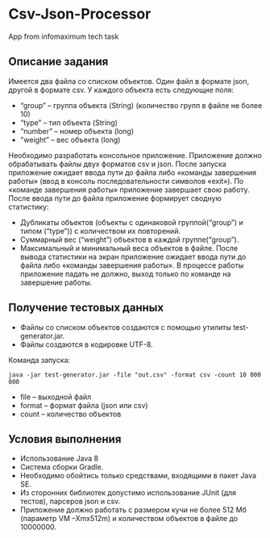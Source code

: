 # Csv-Json-Processor
App from infomaximum tech task

## Описание задания
Имеется два файла со списком объектов. Один файл в формате json, другой в формате csv. У каждого объекта есть следующие поля:

- “group” – группа объекта (String) (количество групп в файле не более 10)
- “type” – тип объекта (String)
- “number” – номер объекта (long)
- "weight” – вес объекта (long)
 
Необходимо разработать консольное приложение. Приложение должно обрабатывать файлы двух форматов csv и json.  После запуска приложение ожидает ввода пути до файла либо «команды завершения работы» (ввод в консоль последовательности символов «exit»). По «команде завершения работы» приложение завершает свою работу. После ввода пути до файла приложение формирует сводную статистику:
- Дубликаты объектов (объекты с одинаковой группой(“group”) и типом (“type”)) с количеством их повторений.
- Суммарный вес (“weight”) объектов в каждой группе(“group”).
- Максимальный и минимальный веса объектов в файле.
После вывода статистики на экран приложение ожидает ввода пути до файла либо «команды завершения работы».
В процессе работы приложение падать не должно, выход только по команде на завершение работы.


## Получение тестовых данных
- Файлы со списком объектов создаются с помощью утилиты test-generator.jar. 
- Файлы создаются в кодировке UTF-8.
 
Команда запуска:
```
java -jar test-generator.jar -file "out.csv" -format csv -count 10 000 000
```
- file – выходной файл
- format – формат файла (json или csv)
- count – количество объектов

## Условия выполнения
- Использование Java 8
- Система сборки Gradle. 
- Необходимо обойтись только средствами, входящими в пакет Java SE.
- Из сторонних библиотек допустимо использование JUnit (для тестов), парсеров json и csv. 
- Приложение должно работать с размером кучи не более 512 Мб (параметр VM –Xmx512m) и количеством объектов в файле до 10000000.
